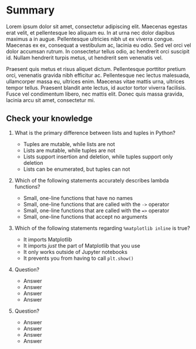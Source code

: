 # Summary



Lorem ipsum dolor sit amet, consectetur adipiscing elit. Maecenas egestas erat velit, et pellentesque leo aliquam eu. In at urna nec dolor dapibus maximus a in augue. Pellentesque ultricies nibh ut ex viverra congue. Maecenas ex ex, consequat a vestibulum ac, lacinia eu odio. Sed vel orci vel dolor accumsan rutrum. In consectetur tellus odio, ac hendrerit orci suscipit id. Nullam hendrerit turpis metus, ut hendrerit sem venenatis vel. 

Praesent quis metus et risus aliquet dictum. Pellentesque porttitor pretium orci, venenatis gravida nibh efficitur ac. Pellentesque nec lectus malesuada, ullamcorper massa eu, ultrices enim. Maecenas vitae mattis urna, ultrices tempor tellus. Praesent blandit ante lectus, id auctor tortor viverra facilisis. Fusce vel condimentum libero, nec mattis elit. Donec quis massa gravida, lacinia arcu sit amet, consectetur mi.

## Check your knowledge

1. What is the primary difference between lists and tuples in Python?
	- Tuples are mutable, while lists are not
	- Lists are mutable, while tuples are not
	- Lists support insertion and deletion, while tuples support only deletion
	- Lists can be enumerated, but tuples can not

1. Which of the following statements accurately describes lambda functions?
	- Small, one-line functions that have no names
	- Small, one-line functions that are called with the `->` operator
	- Small, one-line functions that are called with the `=>` operator
	- Small, one-line functions that accept no arguments

1. Which of the following statements regarding `%matplotlib inline` is true?
	- It imports Matplotlib
	- It imports *just* the part of Matplotlib that you use
	- It only works outside of Jupyter notebooks
	- It prevents you from having to call `plt.show()`

1. Question?
	- Answer
	- Answer
	- Answer
	- Answer

1. Question?
	- Answer
	- Answer
	- Answer
	- Answer
